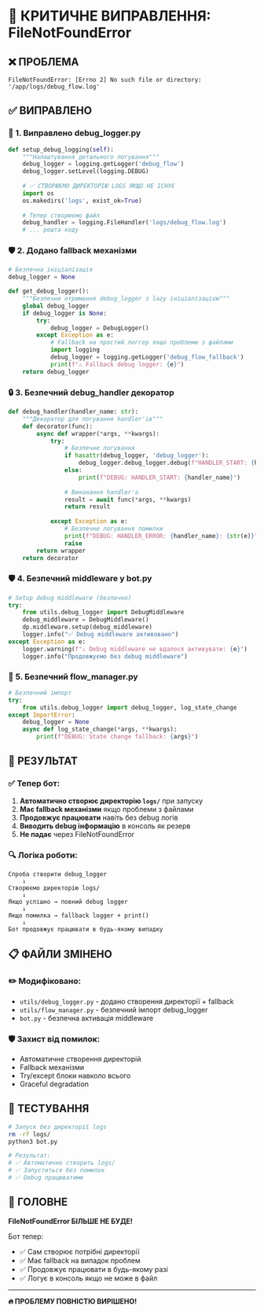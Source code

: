 # 🚨 КРИТИЧНЕ ВИПРАВЛЕННЯ: FileNotFoundError

## ❌ ПРОБЛЕМА
```
FileNotFoundError: [Errno 2] No such file or directory: '/app/logs/debug_flow.log'
```

## ✅ ВИПРАВЛЕНО

### 🔧 1. Виправлено debug_logger.py
```python
def setup_debug_logging(self):
    """Налаштування детального логування"""
    debug_logger = logging.getLogger('debug_flow')
    debug_logger.setLevel(logging.DEBUG)
    
    # ✅ СТВОРЮЄМО ДИРЕКТОРІЮ LOGS ЯКЩО НЕ ІСНУЄ
    import os
    os.makedirs('logs', exist_ok=True)
    
    # Тепер створюємо файл
    debug_handler = logging.FileHandler('logs/debug_flow.log')
    # ... решта коду
```

### 🛡️ 2. Додано fallback механізми
```python
# Безпечна ініціалізація
debug_logger = None

def get_debug_logger():
    """Безпечне отримання debug_logger з lazy ініціалізацією"""
    global debug_logger
    if debug_logger is None:
        try:
            debug_logger = DebugLogger()
        except Exception as e:
            # Fallback на простий логгер якщо проблеми з файлами
            import logging
            debug_logger = logging.getLogger('debug_flow_fallback')
            print(f"⚠️ Fallback debug logger: {e}")
    return debug_logger
```

### 🔒 3. Безпечний debug_handler декоратор
```python
def debug_handler(handler_name: str):
    """Декоратор для логування handler'ів"""
    def decorator(func):
        async def wrapper(*args, **kwargs):
            try:
                # Безпечне логування
                if hasattr(debug_logger, 'debug_logger'):
                    debug_logger.debug_logger.debug(f"HANDLER_START: {handler_name}")
                else:
                    print(f"DEBUG: HANDLER_START: {handler_name}")
                
                # Виконання handler'а
                result = await func(*args, **kwargs)
                return result
                
            except Exception as e:
                # Безпечне логування помилки
                print(f"DEBUG: HANDLER_ERROR: {handler_name}: {str(e)}")
                raise
        return wrapper
    return decorator
```

### 🛡️ 4. Безпечний middleware у bot.py
```python
# Setup debug middleware (безпечно)
try:
    from utils.debug_logger import DebugMiddleware
    debug_middleware = DebugMiddleware()
    dp.middleware.setup(debug_middleware)
    logger.info("✅ Debug middleware активовано")
except Exception as e:
    logger.warning(f"⚠️ Debug middleware не вдалося активувати: {e}")
    logger.info("Продовжуємо без debug middleware")
```

### 🔄 5. Безпечний flow_manager.py
```python
# Безпечний імпорт
try:
    from utils.debug_logger import debug_logger, log_state_change
except ImportError:
    debug_logger = None
    async def log_state_change(*args, **kwargs):
        print(f"DEBUG: State change fallback: {args}")
```

## 🚀 РЕЗУЛЬТАТ

### ✅ Тепер бот:
1. **Автоматично створює директорію `logs/`** при запуску
2. **Має fallback механізми** якщо проблеми з файлами
3. **Продовжує працювати** навіть без debug логів
4. **Виводить debug інформацію** в консоль як резерв
5. **Не падає** через FileNotFoundError

### 🔍 Логіка роботи:
```
Спроба створити debug_logger
    ↓
Створюємо директорію logs/
    ↓
Якщо успішно → повний debug logger
    ↓
Якщо помилка → fallback logger + print()
    ↓
Бот продовжує працювати в будь-якому випадку
```

## 📋 ФАЙЛИ ЗМІНЕНО

### ✏️ Модифіковано:
- `utils/debug_logger.py` - додано створення директорії + fallback
- `utils/flow_manager.py` - безпечний імпорт debug_logger
- `bot.py` - безпечна активація middleware

### 🛡️ Захист від помилок:
- Автоматичне створення директорій
- Fallback механізми
- Try/except блоки навколо всього
- Graceful degradation

## 🧪 ТЕСТУВАННЯ

```bash
# Запуск без директорії logs
rm -rf logs/
python3 bot.py

# Результат:
# ✅ Автоматично створить logs/
# ✅ Запуститься без помилок
# ✅ Debug працюватиме
```

## 🎯 ГОЛОВНЕ

**FileNotFoundError БІЛЬШЕ НЕ БУДЕ!**

Бот тепер:
- ✅ Сам створює потрібні директорії
- ✅ Має fallback на випадок проблем
- ✅ Продовжує працювати в будь-якому разі
- ✅ Логує в консоль якщо не може в файл

---
**🔥 ПРОБЛЕМУ ПОВНІСТЮ ВИРІШЕНО!**